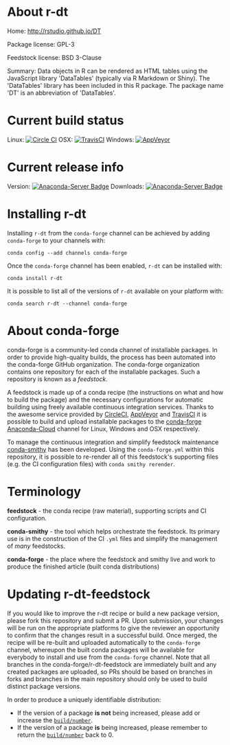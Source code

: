 About r-dt
==========

Home: http://rstudio.github.io/DT

Package license: GPL-3

Feedstock license: BSD 3-Clause

Summary: Data objects in R can be rendered as HTML tables using the JavaScript library 'DataTables' (typically via R Markdown or Shiny). The 'DataTables' library has been included in this R package. The package name 'DT' is an abbreviation of 'DataTables'.



Current build status
====================

Linux: [![Circle CI](https://circleci.com/gh/conda-forge/r-dt-feedstock.svg?style=shield)](https://circleci.com/gh/conda-forge/r-dt-feedstock)
OSX: [![TravisCI](https://travis-ci.org/conda-forge/r-dt-feedstock.svg?branch=master)](https://travis-ci.org/conda-forge/r-dt-feedstock)
Windows: [![AppVeyor](https://ci.appveyor.com/api/projects/status/github/conda-forge/r-dt-feedstock?svg=True)](https://ci.appveyor.com/project/conda-forge/r-dt-feedstock/branch/master)

Current release info
====================
Version: [![Anaconda-Server Badge](https://anaconda.org/conda-forge/r-dt/badges/version.svg)](https://anaconda.org/conda-forge/r-dt)
Downloads: [![Anaconda-Server Badge](https://anaconda.org/conda-forge/r-dt/badges/downloads.svg)](https://anaconda.org/conda-forge/r-dt)

Installing r-dt
===============

Installing `r-dt` from the `conda-forge` channel can be achieved by adding `conda-forge` to your channels with:

```
conda config --add channels conda-forge
```

Once the `conda-forge` channel has been enabled, `r-dt` can be installed with:

```
conda install r-dt
```

It is possible to list all of the versions of `r-dt` available on your platform with:

```
conda search r-dt --channel conda-forge
```


About conda-forge
=================

conda-forge is a community-led conda channel of installable packages.
In order to provide high-quality builds, the process has been automated into the
conda-forge GitHub organization. The conda-forge organization contains one repository
for each of the installable packages. Such a repository is known as a *feedstock*.

A feedstock is made up of a conda recipe (the instructions on what and how to build
the package) and the necessary configurations for automatic building using freely
available continuous integration services. Thanks to the awesome service provided by
[CircleCI](https://circleci.com/), [AppVeyor](http://www.appveyor.com/)
and [TravisCI](https://travis-ci.org/) it is possible to build and upload installable
packages to the [conda-forge](https://anaconda.org/conda-forge)
[Anaconda-Cloud](http://docs.anaconda.org/) channel for Linux, Windows and OSX respectively.

To manage the continuous integration and simplify feedstock maintenance
[conda-smithy](http://github.com/conda-forge/conda-smithy) has been developed.
Using the ``conda-forge.yml`` within this repository, it is possible to re-render all of
this feedstock's supporting files (e.g. the CI configuration files) with ``conda smithy rerender``.


Terminology
===========

**feedstock** - the conda recipe (raw material), supporting scripts and CI configuration.

**conda-smithy** - the tool which helps orchestrate the feedstock.
                   Its primary use is in the construction of the CI ``.yml`` files
                   and simplify the management of *many* feedstocks.

**conda-forge** - the place where the feedstock and smithy live and work to
                  produce the finished article (built conda distributions)


Updating r-dt-feedstock
=======================

If you would like to improve the r-dt recipe or build a new
package version, please fork this repository and submit a PR. Upon submission,
your changes will be run on the appropriate platforms to give the reviewer an
opportunity to confirm that the changes result in a successful build. Once
merged, the recipe will be re-built and uploaded automatically to the
`conda-forge` channel, whereupon the built conda packages will be available for
everybody to install and use from the `conda-forge` channel.
Note that all branches in the conda-forge/r-dt-feedstock are
immediately built and any created packages are uploaded, so PRs should be based
on branches in forks and branches in the main repository should only be used to
build distinct package versions.

In order to produce a uniquely identifiable distribution:
 * If the version of a package **is not** being increased, please add or increase
   the [``build/number``](http://conda.pydata.org/docs/building/meta-yaml.html#build-number-and-string).
 * If the version of a package **is** being increased, please remember to return
   the [``build/number``](http://conda.pydata.org/docs/building/meta-yaml.html#build-number-and-string)
   back to 0.
